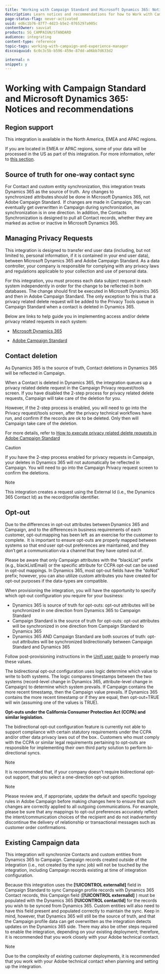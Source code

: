 ```yaml
---
title: "Working with Campaign Standard and Microsoft Dynamics 365: Notices and recommendations"
description: Learn notices and recommendations for how to Work with Campaign Standard and Microsoft Dynamics 365
page-status-flag: never-activated
uuid: ed6c1b76-87f7-4d23-b5e2-0765297a905c
contentOwner: sauviat
products: SG_CAMPAIGN/STANDARD
audience: integrating
content-type: reference
topic-tags: working-with-campaign-and-experience-manager
discoiquuid: 6c0c3c5b-b596-459e-87dd-a06bb7d633d2

internal: n
snippet: y
---
```


# Working with Campaign Standard and Microsoft Dynamics 365: Notices and recommendations

## Region support

This integration is available in the North America, EMEA and APAC regions.

If you are located in EMEA or APAC regions, some of your data will be processed in the US as part of this integration. For more information, refer to [this section](../reporting/using/about-dynamic-reports.md#dynamic-reporting-usage-agreement).

## Source of truth for one-way contact sync

For Contact and custom entity synchronization, this integration treats Dynamics 365 as the source of truth.  Any changes to  synchronized  attributes should be done in Microsoft Dynamics 365, not Adobe Campaign Standard.  If changes are made in Campaign, they can eventually get overwritten in Campaign during synchronization, as synchronization is in one direction.  In addition, the Contacts Synchronization is designed to pull all Contact records, whether they are marked as active or inactive in Microsoft Dynamics 365.

## Managing Privacy Requests

This integration is designed to transfer end user data (including, but not limited to, personal information, if it is contained in your end user data), between Microsoft Dynamics 365 and Adobe Campaign Standard.  As a data controller, your company is responsible for complying with any privacy laws and regulations applicable to your collection and use of personal data.

For this integration, you must process each data subject request in each system independently in order for the change to be reflected in both databases. The change should first be executed in Microsoft Dynamics 365 and then in Adobe Campaign Standard. The only exception to this is that a privacy related delete request will be added to the Privacy Tools queue in Campaign Standard when a contact is deleted in Dynamics 365.

Below are links to help guide you in implementing access and/or delete privacy related requests in each system:

* [Microsoft Dynamics 365](https://docs.microsoft.com/en-us/microsoft-365/compliance/gdpr-dsr-dynamics365?toc=/microsoft-365/enterprise/toc.json)

* [Adobe Campaign Standard](https://www.adobe.io/apis/experiencecloud/gdpr/docs.html)

## Contact deletion

As Dynamics 365 is the source of truth, Contact deletions in Dynamics 365 will be reflected in Campaign.  

When a Contact is deleted in Dynamics 365, the integration queues up a privacy related delete request in the Campaign Privacy request/tools screen.  If you have disabled the 2-step process for privacy related delete requests, Campaign will take care of the deletion for you.  

However, if the 2-step process is enabled, you will need to go into the Privacy request/tools screen, after the privacy technical workflows have run, and confirm if the records are ok to be deleted.  Only then will Campaign take care of the deletion.

For more details, refer to [How to execute privacy related delete requests in Adobe Campaign Standard](https://docs.adobe.com/content/help/en/campaign-learn/campaign-standard-tutorials/privacy/execute-privacy-requests.html)

>[!CAUTION]
>
>If you have the 2-step process enabled for privacy requests in Campaign, your deletes in Dynamics 365 will not automatically be reflected in Campaign.  You will need to go into the Campaign Privacy request screen to confirm the deletions.

>[!NOTE]
>
>This integration creates a request using the External Id (i.e., the Dynamics 365 Contact Id) as the record/profile identifier.

## Opt-out

Due to the differences in opt-out attributes between Dynamics 365 and Campaign, and to the differences in business requirements of each customer, opt-out mapping has been left  as an exercise for the customer to complete.  It is important to ensure opt-outs are properly mapped between systems so that end user opt-out preferences are maintained, and they don’t get a communication via a channel that they have opted out of.  

Please be aware that only Campaign attributes with the “blackList” prefix (e.g., blackListEmail) or the specific attribute for CCPA opt-out can be used in opt-out mappings.  In Dynamics 365, most opt-out fields have the “doNot” prefix; however, you can also utilize custom attributes you have created for opt-out purposes if the data-types are compatible.

When provisioning the integration, you will have the opportunity to specify which opt-out configuration you require for your business:

* Dynamics 365 is source of truth for opt-outs: opt-out attributes will be synchronized in one direction from Dynamics 365 to Campaign Standard
* Campaign Standard is the source of truth for opt-outs: opt-out attributes will be synchronized in one direction from Campaign Standard to Dynamics 365
* Dynamics 365 AND Campaign Standard are both sources of truth: opt-out attributes will be synchronized bidirectionally between Campaign Standard and Dynamics 365

Follow post-provisioning instructions in the [Unifi user guide](https://drive.google.com/drive/folders/16seHF45e6bFxHX15zWLqFLEXymCuA_wn) to properly map these values.

The bidirectional opt-out configuration uses logic determine which value to write to both systems.  The logic compares timestamps between the two systems (record-level change in Dynamics 365, attribute-level change in Campaign) to determine which system prevails.  If Campaign contains the more recent timestamp, then the Campaign value prevails.  If Dynamics 365 contains the more recent timestamp or if they are equal, then opt-out=TRUE will win (assuming one of the values is TRUE).

**Opt-outs under the California Consumer Protection Act (CCPA) and similar legislation.** 

The bidirectional opt-out configuration feature is currently not able to support compliance with certain statutory requirements under the CCPA and/or other data privacy laws out of the box.. Customers who must comply with the CCPA or similar legal requirements pertaining to opt-outs are responsible for implementing their own third party solution to perform bi-directional syncs.

>[!NOTE]
>
>It is recommended that, if your company doesn’t require bidirectional opt-out support, that you select a one-direction opt-out option.

>[!NOTE]
>
>Please review and, if appropriate, update the default and specific typology rules in Adobe Campaign before making changes here to ensure that such changes are correctly applied to all outgoing communications. For example, please be sure that any mappings to opt-out preferences accurately reflect the intent/communication choices of the recipient and do not inadvertently discontinue the delivery of relationship or transactional messages such as customer order confirmations.

## Existing Campaign data

This integration will synchronize Contacts and custom entities from Dynamics 365 to Campaign. Campaign records created outside of the integration (i.e., not created by the sync job) will not be touched by the integration, including Campaign records existing at time of integration configuration.

Because this integration uses the **[!UICONTROL externalId]** field in Campaign Standard to sync Campaign profile records with Dynamics 365 Contact records, this Campaign field (**[!UICONTROL externalId]** ) must be populated with the Dynamics 365 **[!UICONTROL contactId]** for the records you wish to be synced from Dynamics 365.  Custom entities will also need to have this field present and populated correctly to maintain the sync.  Keep in mind, however, that Dynamics 365 will still be the source of truth, and that the Campaign profile data can get overwritten as the integration detects updates on the Dynamics 365 side.  There may also be other steps required to enable the integration, depending on your existing deployment; therefore, it is recommended that you work closely with your Adobe technical contact.

>[!NOTE]
>
>Due to the complexity of existing customer deployments, it is recommended that you work with your Adobe technical contact when planning and setting up the integration.
